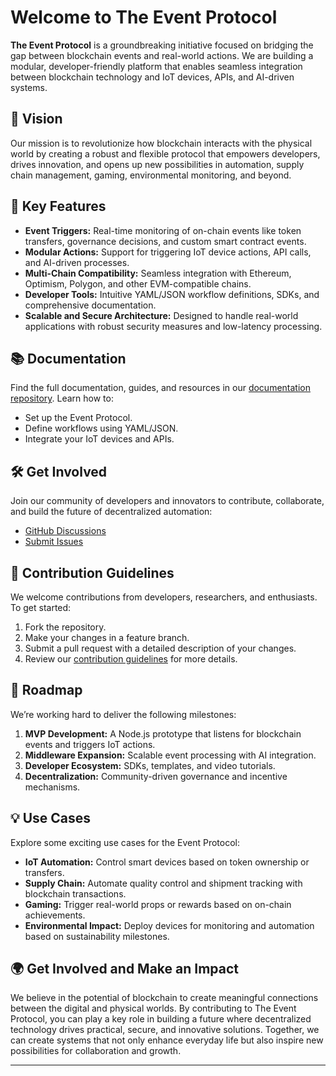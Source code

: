 # Welcome to The Event Protocol

**The Event Protocol** is a groundbreaking initiative focused on bridging the gap between blockchain events and real-world actions. We are building a modular, developer-friendly platform that enables seamless integration between blockchain technology and IoT devices, APIs, and AI-driven systems.

## 🌟 Vision
Our mission is to revolutionize how blockchain interacts with the physical world by creating a robust and flexible protocol that empowers developers, drives innovation, and opens up new possibilities in automation, supply chain management, gaming, environmental monitoring, and beyond.

## 🚀 Key Features
- **Event Triggers:** Real-time monitoring of on-chain events like token transfers, governance decisions, and custom smart contract events.
- **Modular Actions:** Support for triggering IoT device actions, API calls, and AI-driven processes.
- **Multi-Chain Compatibility:** Seamless integration with Ethereum, Optimism, Polygon, and other EVM-compatible chains.
- **Developer Tools:** Intuitive YAML/JSON workflow definitions, SDKs, and comprehensive documentation.
- **Scalable and Secure Architecture:** Designed to handle real-world applications with robust security measures and low-latency processing.

## 📚 Documentation
Find the full documentation, guides, and resources in our [documentation repository](#). Learn how to:
- Set up the Event Protocol.
- Define workflows using YAML/JSON.
- Integrate your IoT devices and APIs.

## 🛠️ Get Involved
Join our community of developers and innovators to contribute, collaborate, and build the future of decentralized automation:
- [GitHub Discussions](#)
- [Submit Issues](#)

## 🤝 Contribution Guidelines
We welcome contributions from developers, researchers, and enthusiasts. To get started:
1. Fork the repository.
2. Make your changes in a feature branch.
3. Submit a pull request with a detailed description of your changes.
4. Review our [contribution guidelines](https://github.com/Event-Protocol/.github/blob/main/contribution_guideline.md) for more details.

## 📅 Roadmap
We’re working hard to deliver the following milestones:
1. **MVP Development:** A Node.js prototype that listens for blockchain events and triggers IoT actions.
2. **Middleware Expansion:** Scalable event processing with AI integration.
3. **Developer Ecosystem:** SDKs, templates, and video tutorials.
4. **Decentralization:** Community-driven governance and incentive mechanisms.

## 💡 Use Cases
Explore some exciting use cases for the Event Protocol:
- **IoT Automation:** Control smart devices based on token ownership or transfers.
- **Supply Chain:** Automate quality control and shipment tracking with blockchain transactions.
- **Gaming:** Trigger real-world props or rewards based on on-chain achievements.
- **Environmental Impact:** Deploy devices for monitoring and automation based on sustainability milestones.

## 🌍 Get Involved and Make an Impact
We believe in the potential of blockchain to create meaningful connections between the digital and physical worlds. By contributing to The Event Protocol, you can play a key role in building a future where decentralized technology drives practical, secure, and innovative solutions. Together, we can create systems that not only enhance everyday life but also inspire new possibilities for collaboration and growth.

---


